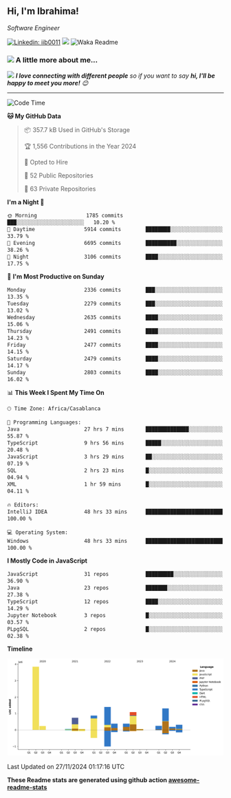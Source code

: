 <h2>Hi, I'm Ibrahima! </h2>
<p><em>Software Engineer 
</em></p>


[![Linkedin: iib0011](https://img.shields.io/badge/-iib0011-blue?style=flat-square&logo=Linkedin&logoColor=white&link=https://www.linkedin.com/in/iib0011/)](https://www.linkedin.com/in/iib0011/)
![](https://visitor-badge.glitch.me/badge?page_id=iib0011)
![Waka Readme](https://github.com/iib0011/iib0011/workflows/Waka%20Readme/badge.svg)


### <img src="https://media.giphy.com/media/VgCDAzcKvsR6OM0uWg/giphy.gif" width="50"> A little more about me...  


<img src="https://media.giphy.com/media/LnQjpWaON8nhr21vNW/giphy.gif" width="60"> <em><b>I love connecting with different people</b> so if you want to say <b>hi, I'll be happy to meet you more!</b> 😊</em>

---
<!--START_SECTION:waka-->
![Code Time](http://img.shields.io/badge/Code%20Time-4%2C052%20hrs%2029%20mins-blue)

**🐱 My GitHub Data** 

> 📦 357.7 kB Used in GitHub's Storage 
 > 
> 🏆 1,556 Contributions in the Year 2024
 > 
> 💼 Opted to Hire
 > 
> 📜 52 Public Repositories 
 > 
> 🔑 63 Private Repositories 
 > 
**I'm a Night 🦉** 

```text
🌞 Morning                1785 commits        ███░░░░░░░░░░░░░░░░░░░░░░   10.20 % 
🌆 Daytime                5914 commits        ████████░░░░░░░░░░░░░░░░░   33.79 % 
🌃 Evening                6695 commits        ██████████░░░░░░░░░░░░░░░   38.26 % 
🌙 Night                  3106 commits        ████░░░░░░░░░░░░░░░░░░░░░   17.75 % 
```
📅 **I'm Most Productive on Sunday** 

```text
Monday                   2336 commits        ███░░░░░░░░░░░░░░░░░░░░░░   13.35 % 
Tuesday                  2279 commits        ███░░░░░░░░░░░░░░░░░░░░░░   13.02 % 
Wednesday                2635 commits        ████░░░░░░░░░░░░░░░░░░░░░   15.06 % 
Thursday                 2491 commits        ████░░░░░░░░░░░░░░░░░░░░░   14.23 % 
Friday                   2477 commits        ████░░░░░░░░░░░░░░░░░░░░░   14.15 % 
Saturday                 2479 commits        ████░░░░░░░░░░░░░░░░░░░░░   14.17 % 
Sunday                   2803 commits        ████░░░░░░░░░░░░░░░░░░░░░   16.02 % 
```


📊 **This Week I Spent My Time On** 

```text
🕑︎ Time Zone: Africa/Casablanca

💬 Programming Languages: 
Java                     27 hrs 7 mins       ██████████████░░░░░░░░░░░   55.87 % 
TypeScript               9 hrs 56 mins       █████░░░░░░░░░░░░░░░░░░░░   20.48 % 
JavaScript               3 hrs 29 mins       ██░░░░░░░░░░░░░░░░░░░░░░░   07.19 % 
SQL                      2 hrs 23 mins       █░░░░░░░░░░░░░░░░░░░░░░░░   04.94 % 
XML                      1 hr 59 mins        █░░░░░░░░░░░░░░░░░░░░░░░░   04.11 % 

🔥 Editors: 
IntelliJ IDEA            48 hrs 33 mins      █████████████████████████   100.00 % 

💻 Operating System: 
Windows                  48 hrs 33 mins      █████████████████████████   100.00 % 
```

**I Mostly Code in JavaScript** 

```text
JavaScript               31 repos            █████████░░░░░░░░░░░░░░░░   36.90 % 
Java                     23 repos            ███████░░░░░░░░░░░░░░░░░░   27.38 % 
TypeScript               12 repos            ████░░░░░░░░░░░░░░░░░░░░░   14.29 % 
Jupyter Notebook         3 repos             █░░░░░░░░░░░░░░░░░░░░░░░░   03.57 % 
PLpgSQL                  2 repos             █░░░░░░░░░░░░░░░░░░░░░░░░   02.38 % 
```



**Timeline**

![Lines of Code chart](https://raw.githubusercontent.com/iib0011/iib0011/master/assets/bar_graph.png)


 Last Updated on 27/11/2024 01:17:16 UTC
<!--END_SECTION:waka-->

**These Readme stats are generated using github action [awesome-readme-stats](https://github.com/iib0011/waka-readme-stats)**
